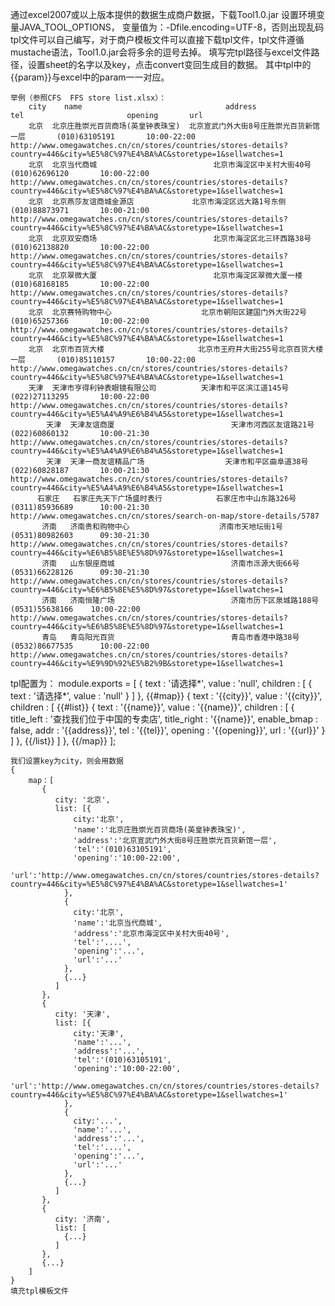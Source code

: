 通过excel2007或以上版本提供的数据生成商户数据，下载Tool1.0.jar 设置环境变量JAVA_TOOL_OPTIONS， 变量值为：-Dfile.encoding=UTF-8，否则出现乱码
tpl文件可以自己编写，对于商户模板文件可以直接下载tpl文件，tpl文件遵循mustache语法，Tool1.0.jar会将多余的逗号去掉。
填写完tpl路径与excel文件路径，设置sheet的名字以及key，点击convert变回生成目的数据。
其中tpl中的{{param}}与excel中的param一一对应。
	
	举例（参照CFS  FFS store list.xlsx）：
		city	name                              	address	                                    tel	                      opening	    url
		北京	北京庄胜崇光百货商场(英皇钟表珠宝)	北京宣武门外大街8号庄胜崇光百货新馆一层	   (010)63105191	   10:00-22:00	http://www.omegawatches.cn/cn/stores/countries/stores-details?country=446&city=%E5%8C%97%E4%BA%AC&storetype=1&sellwatches=1
		北京	北京当代商城	                        北京市海淀区中关村大街40号	           (010)62696120	   10:00-22:00	http://www.omegawatches.cn/cn/stores/countries/stores-details?country=446&city=%E5%8C%97%E4%BA%AC&storetype=1&sellwatches=1
		北京	北京燕莎友谊商城金源店            	北京市海淀区远大路1号东侧	           (010)88873971	   10:00-21:00	http://www.omegawatches.cn/cn/stores/countries/stores-details?country=446&city=%E5%8C%97%E4%BA%AC&storetype=1&sellwatches=1
		北京	北京双安商场	                        北京市海淀区北三环西路38号	           (010)62138820	   10:00-22:00	http://www.omegawatches.cn/cn/stores/countries/stores-details?country=446&city=%E5%8C%97%E4%BA%AC&storetype=1&sellwatches=1
		北京	北京翠微大厦	                        北京市海淀区翠微大厦一楼	           (010)68168185	   10:00-22:00	http://www.omegawatches.cn/cn/stores/countries/stores-details?country=446&city=%E5%8C%97%E4%BA%AC&storetype=1&sellwatches=1
		北京	北京赛特购物中心                  	北京市朝阳区建国门外大街22号	           (010)65257366	   10:00-22:00	http://www.omegawatches.cn/cn/stores/countries/stores-details?country=446&city=%E5%8C%97%E4%BA%AC&storetype=1&sellwatches=1
		北京	北京市百货大楼                    	北京市王府井大街255号北京百货大楼一层	   (010)85110157	   10:00-22:00	http://www.omegawatches.cn/cn/stores/countries/stores-details?country=446&city=%E5%8C%97%E4%BA%AC&storetype=1&sellwatches=1
		天津	天津市亨得利钟表眼镜有限公司	        天津市和平区滨江道145号	                   (022)27113295	   10:00-22:00	http://www.omegawatches.cn/cn/stores/countries/stores-details?country=446&city=%E5%A4%A9%E6%B4%A5&storetype=1&sellwatches=1
	        天津	天津友谊商厦	                        天津市河西区友谊路21号	                   (022)60860132	   10:00-21:30	http://www.omegawatches.cn/cn/stores/countries/stores-details?country=446&city=%E5%A4%A9%E6%B4%A5&storetype=1&sellwatches=1
	        天津	天津一商友谊精品广场               	天津市和平区曲阜道38号	                   (022)60828187	   10:00-21:30	http://www.omegawatches.cn/cn/stores/countries/stores-details?country=446&city=%E5%A4%A9%E6%B4%A5&storetype=1&sellwatches=1
	      石家庄	石家庄先天下广场盛时表行	        石家庄市中山东路326号	                   (0311)85936689	   10:00-21:30	http://www.omegawatches.cn/cn/stores/search-on-map/store-details/5787
	       济南	济南贵和购物中心	                济南市天地坛街1号	                   (0531)80982603	   09:30-21:30	http://www.omegawatches.cn/cn/stores/countries/stores-details?country=446&city=%E6%B5%8E%E5%8D%97&storetype=1&sellwatches=1
	       济南	山东银座商城	                        济南市泺源大街66号                         (0531)66228126	   09:30-21:30	http://www.omegawatches.cn/cn/stores/countries/stores-details?country=446&city=%E6%B5%8E%E5%8D%97&storetype=1&sellwatches=1
	       济南	济南恒隆广场	                        济南市历下区泉城路188号                    (0531)55638166	   10:00-22:00	http://www.omegawatches.cn/cn/stores/countries/stores-details?country=446&city=%E6%B5%8E%E5%8D%97&storetype=1&sellwatches=1
	       青岛	青岛阳光百货                      	青岛市香港中路38号	                   (0532)86677535	   10:00-22:00	http://www.omegawatches.cn/cn/stores/countries/stores-details?country=446&city=%E9%9D%92%E5%B2%9B&storetype=1&sellwatches=1
	
tpl配置为：
  module.exports = [
		{
			text : '请选择*',
			value : 'null',
			children : [ {
				text : '请选择*',
				value : 'null'
			} ]
		},
		{{#map}}
		{
			text : '{{city}}',
			value : '{{city}}',
			children : [
			{{#list}}
					{
						text : '{{name}}',
						value : '{{name}}',
						children : [ {
							title_left : '查找我们位于中国的专卖店',
							title_right : '{{name}}',
							enable_bmap : false,
							addr : '{{address}}',
							tel : '{{tel}}',
							opening : '{{opening}}',
							url : '{{url}}'
						} ]
					},
			{{/list}}
			]
	},
	{{/map}}
	];
	
	我们设置key为city，则会用数据
	{
	    map：[
	       {
	          city: '北京',
	          list: [{
	              city:'北京',
	              'name':'北京庄胜崇光百货商场(英皇钟表珠宝)',
	              'address':'北京宣武门外大街8号庄胜崇光百货新馆一层',
	              'tel':'(010)63105191',
	              'opening':'10:00-22:00',
	              'url':'http://www.omegawatches.cn/cn/stores/countries/stores-details?country=446&city=%E5%8C%97%E4%BA%AC&storetype=1&sellwatches=1'
	            },
	            {
	              city:'北京',
	              'name':'北京当代商城',
	              'address':'北京市海淀区中关村大街40号',
	              'tel':'....',
	              'opening':'...',
	              'url':'...'
	            },
	            {...}
	          ]
	       },
	       {
	          city: '天津',
	          list: [{
	              city:'天津',
	              'name':'...',
	              'address':'...',
	              'tel':'(010)63105191',
	              'opening':'10:00-22:00',
	              'url':'http://www.omegawatches.cn/cn/stores/countries/stores-details?country=446&city=%E5%8C%97%E4%BA%AC&storetype=1&sellwatches=1'
	            },
	            {
	              city:'...',
	              'name':'...',
	              'address':'...',
	              'tel':'....',
	              'opening':'...',
	              'url':'...'
	            },
	            {...}
	          ]
	       },
	       {
	          city: '济南',
	          list: [
	            {...}
	          ]
	       },
	       {...}
	    ]
	}
	填充tpl模板文件
